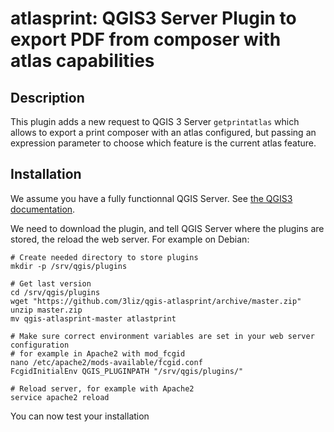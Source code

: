atlasprint: QGIS3 Server Plugin to export PDF from composer with atlas capabilities
==========================================================================================

Description
-----------

This plugin adds a new request to QGIS 3 Server `getprintatlas` which allows to export a print composer with an atlas configured, but passing an expression parameter to choose which feature is the current atlas feature.

Installation
------------

We assume you have a fully functionnal QGIS Server. See [the QGIS3 documentation](https://docs.qgis.org/3.4/en/docs/user_manual/working_with_ogc/server/index.html).

We need to download the plugin, and tell QGIS Server where the plugins are stored, the reload the web server.
For example on Debian:

```
# Create needed directory to store plugins
mkdir -p /srv/qgis/plugins

# Get last version
cd /srv/qgis/plugins
wget "https://github.com/3liz/qgis-atlasprint/archive/master.zip"
unzip master.zip
mv qgis-atlasprint-master atlastprint

# Make sure correct environment variables are set in your web server configuration
# for example in Apache2 with mod_fcgid
nano /etc/apache2/mods-available/fcgid.conf
FcgidInitialEnv QGIS_PLUGINPATH "/srv/qgis/plugins/"

# Reload server, for example with Apache2
service apache2 reload
```

You can now test your installation
